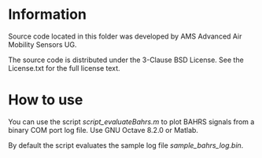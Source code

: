 # Information

Source code located in this folder was developed by AMS Advanced Air Mobility Sensors UG.

The source code is distributed under the 3-Clause BSD License. See the License.txt for the full license text.

# How to use

You can use the script *script_evaluateBahrs.m* to plot BAHRS signals from a binary COM port log file. Use GNU Octave 8.2.0 or Matlab.

By default the script evaluates the sample log file *sample_bahrs_log.bin*.